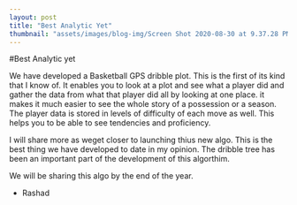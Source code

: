 ```yaml
---
layout: post
title: "Best Analytic Yet"
thumbnail: "assets/images/blog-img/Screen Shot 2020-08-30 at 9.37.28 PM.webp"
---
```


#Best Analytic yet

We have developed a Basketball GPS dribble plot. This is the first of its kind that I know of. It enables you to look at a plot and see what a player did and gather the data
from what that player did all by looking at one place. it makes it much easier to see the whole story of a possession or a season. The player data is stored in levels of difficulty of
each move as well. This helps you to be able to see tendencies and proficiency.

I will share more as weget closer to launching thius new algo. This is the best thing we have developed to date in my opinion. The dribble tree has been an important
part of the development of this algorthim.

We will be sharing this algo by the end of the year.

- Rashad

